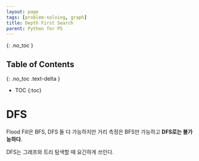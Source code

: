 ```yaml
---
layout: page
tags: [problem-solving, graph]
title: Depth First Search
parent: Python for PS
---
```


{: .no_toc }
## Table of Contents
{: .no_toc .text-delta }
- TOC
{:toc}

# DFS
 Flood Fill은 BFS, DFS 둘 다 가능하지만 거리 측정은 BFS만 가능하고
 **DFS로는 불가능하다**.

 DFS는 그래프와 트리 탐색할 때 요긴하게 쓰인다.
